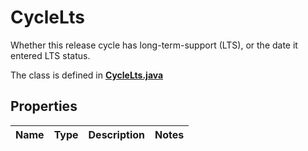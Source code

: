 

# CycleLts

Whether this release cycle has long-term-support (LTS), or the date it entered LTS status.

The class is defined in **[CycleLts.java](../../src/main/java/org/openapitools/model/CycleLts.java)**

## Properties

Name | Type | Description | Notes
------------ | ------------- | ------------- | -------------


